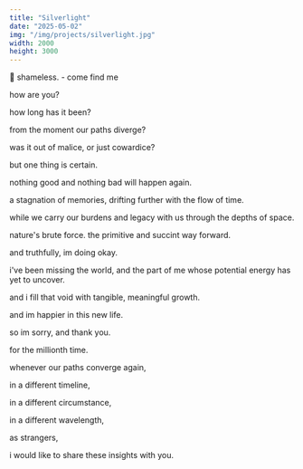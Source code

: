 ```yaml
---
title: "Silverlight"
date: "2025-05-02"
img: "/img/projects/silverlight.jpg"
width: 2000
height: 3000
---
```


🎵 shameless. - come find me

how are you?

how long has it been?

from the moment our paths diverge?

was it out of malice, or just cowardice?

but one thing is certain.

nothing good and nothing bad will happen again.

a stagnation of memories, drifting further with the flow of time.

while we carry our burdens and legacy with us through the depths of space.

nature's brute force. the primitive and succint way forward.

and truthfully, im doing okay.

i've been missing the world, and the part of me whose potential energy has yet to uncover.

and i fill that void with tangible, meaningful growth.

and im happier in this new life.

so im sorry, and thank you.

for the millionth time.

whenever our paths converge again,

in a different timeline,

in a different circumstance,

in a different wavelength,

as strangers,

i would like to share these insights with you.
